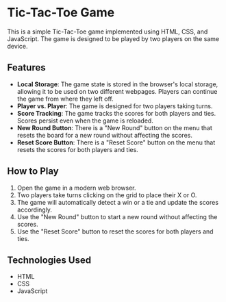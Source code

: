 # Tic-Tac-Toe Game

This is a simple Tic-Tac-Toe game implemented using HTML, CSS, and JavaScript. The game is designed to be played by two players on the same device.

## Features

- **Local Storage**: The game state is stored in the browser's local storage, allowing it to be used on two different webpages. Players can continue the game from where they left off.
- **Player vs. Player**: The game is designed for two players taking turns.
- **Score Tracking**: The game tracks the scores for both players and ties. Scores persist even when the game is reloaded.
- **New Round Button**: There is a "New Round" button on the menu that resets the board for a new round without affecting the scores.
- **Reset Score Button**: There is a "Reset Score" button on the menu that resets the scores for both players and ties.

## How to Play

1. Open the game in a modern web browser.
2. Two players take turns clicking on the grid to place their X or O.
3. The game will automatically detect a win or a tie and update the scores accordingly.
4. Use the "New Round" button to start a new round without affecting the scores.
5. Use the "Reset Score" button to reset the scores for both players and ties.

## Technologies Used

- HTML
- CSS
- JavaScript

